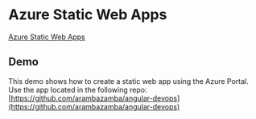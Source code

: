 # Azure Static Web Apps

[Azure Static Web Apps](https://learn.microsoft.com/en-us/azure/static-web-apps/)

## Demo

This demo shows how to create a static web app using the Azure Portal. Use the app located in the following repo: [https://github.com/arambazamba/angular-devops](https://github.com/arambazamba/angular-devops)